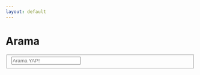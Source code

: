 ```yaml
---
layout: default
---
```


  <h1>Arama</h1>
  <form action="http://google.com/search" method="get">
    <fieldset role="search">
      <!-- change the "value" attribute below to point to your site -->
      <input type="hidden" name="q" value="site:mertcangokgoz.com"/>
      <input class="search" type="text" name="q" results="0" placeholder="Arama YAP!"/>
    </fieldset>
  </form>

